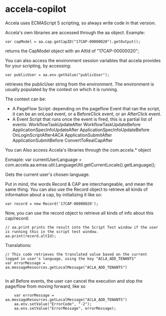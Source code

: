 # accela-copilot

Accela uses ECMAScript 5 scripting, so always write code in that version.

Accela's own libraries are accessed through the aa object.
Example:
```
var capModel = aa.cap.getCapID("17CAP-00000020").getOutput();
```
returns the CapModel object with an AltId of "17CAP-00000020";

You can also access the environment session variables that accela provides for your scripting, by accessing:
```
var publicUser = aa.env.getValue("publicUser");
```
retrieves the publicUser string from the environment. The environment is usually populated by the context on which it is running.

The context can be:
- A PageFlow Script: depending on the pageflow Event that ran the script, it can be an onLoad event, or a BeforeClick event, or an AfterClick event.
- A Event Script that runs once the event is fired, this is a partial list of events:
  WorkflowTaskUpdateAfter
  WorkflowTaskUpdateBefore
  ApplicationSpecInfoUpdateAfter
  ApplicationSpecInfoUpdateBefore
  OnLoginScriptAfter4ACA
  ApplicationSubmitAfter
  ApplicationSubmitBefore
  ConvertToRealCapAfter

You can Also access Accela's libraries through the com.accela.* object

Exmaple:
var currentUserLanguage = com.accela.aa.emse.util.LanguageUtil.getCurrentLocale().getLanguage();

Gets the current user's chosen language.

Put in mind, the words Record & CAP are interchangeable, and mean the same thing.
You can also use the Record object to retrieve all kinds of information about a cap, by initializing it like so:
```
var record = new Record('17CAP-00000020');
```

Now, you can use the record object to retrieve all kinds of info about this cap/record:
```
// aa.print prints the result into the Script Test window if the user is running this in the script test window.
aa.print(record.altId);
```

Translations:

```
// This code retrieves the translated value based on the current logged in user's language, using the key "ACLA_ADD_TENANTS"
var errorMessage = aa.messageResources.getLocalMessage("ACLA_ADD_TENANTS")
	
```

In all Before events, the user can cancel the execution and stop the page/flow from moving forward, like so
```
	var errorMessage = aa.messageResources.getLocalMessage("ACLA_ADD_TENANTS")
	aa.env.setValue("ErrorCode", "-2");
	aa.env.setValue("ErrorMessage", errorMessage);
```